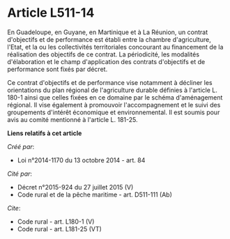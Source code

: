 # Article L511-14

En Guadeloupe, en Guyane, en Martinique et à La Réunion, un contrat d'objectifs et de performance est établi entre la chambre
d'agriculture, l'Etat, et la ou les collectivités territoriales concourant au financement de la réalisation des objectifs de
ce contrat. La périodicité, les modalités d'élaboration et le champ d'application des contrats d'objectifs et de performance
sont fixés par décret. 

Ce contrat d'objectifs et de performance vise notamment à décliner les orientations du plan régional de l'agriculture durable
définies à l'article L. 180-1 ainsi que celles fixées en ce domaine par le schéma d'aménagement régional. Il vise également à
promouvoir l'accompagnement et le suivi des groupements d'intérêt économique et environnemental. Il est soumis pour avis au
comité mentionné à l'article L. 181-25.

**Liens relatifs à cet article**

_Créé par_:

  - Loi n°2014-1170 du 13 octobre 2014 - art. 84

_Cité par_:

  - Décret n°2015-924 du 27 juillet 2015 (V)
  - Code rural et de la pêche maritime - art. D511-111 (Ab)

_Cite_:

  - Code rural - art. L180-1 (V)
  - Code rural - art. L181-25 (VT)
